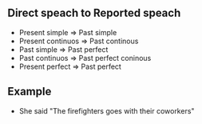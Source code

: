 ## Direct speach to Reported speach
- Present simple => Past simple
- Present continuos => Past continous
- Past simple => Past perfect
- Past continuos => Past perfect coninous
- Present perfect => Past perfect

## Example
- She said "The firefighters goes with their coworkers"

